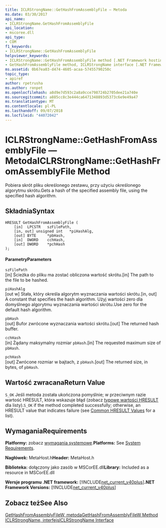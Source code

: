 ```yaml
---
title: ICLRStrongName::GetHashFromAssemblyFile — Metoda
ms.date: 03/30/2017
api_name:
- ICLRStrongName.GetHashFromAssemblyFile
api_location:
- mscoree.dll
api_type:
- COM
f1_keywords:
- ICLRStrongName::GetHashFromAssemblyFile
helpviewer_keywords:
- ICLRStrongName::GetHashFromAssemblyFile method [.NET Framework hosting]
- GetHashFromAssemblyFile method, ICLRStrongName interface [.NET Framework hosting]
ms.assetid: 0b67ea03-d474-4605-acaa-57455790250c
topic_type:
- apiref
author: rpetrusha
ms.author: ronpet
ms.openlocfilehash: a8d9e7d593c2a8a9cce798724b2705dee21a740e
ms.sourcegitcommit: a885cc8c3e444ca6471348893d5373c6e9e49a47
ms.translationtype: MT
ms.contentlocale: pl-PL
ms.lasthandoff: 09/07/2018
ms.locfileid: "44072042"
---
```

# <a name="iclrstrongnamegethashfromassemblyfile-method"></a><span data-ttu-id="e9b51-102">ICLRStrongName::GetHashFromAssemblyFile — Metoda</span><span class="sxs-lookup"><span data-stu-id="e9b51-102">ICLRStrongName::GetHashFromAssemblyFile Method</span></span>
<span data-ttu-id="e9b51-103">Pobiera skrót pliku określonego zestawu, przy użyciu określonego algorytmu skrótu.</span><span class="sxs-lookup"><span data-stu-id="e9b51-103">Gets a hash of the specified assembly file, using the specified hash algorithm.</span></span>  
  
## <a name="syntax"></a><span data-ttu-id="e9b51-104">Składnia</span><span class="sxs-lookup"><span data-stu-id="e9b51-104">Syntax</span></span>  
  
```  
HRESULT GetHashFromAssemblyFile (  
    [in]  LPCSTR   szFilePath,  
    [in, out] unsigned int   *piHashAlg,  
    [out] BYTE     *pbHash,  
    [in]  DWORD    cchHash,  
    [out] DWORD    *pchHash  
);  
```  
  
#### <a name="parameters"></a><span data-ttu-id="e9b51-105">Parametry</span><span class="sxs-lookup"><span data-stu-id="e9b51-105">Parameters</span></span>  
 `szFilePath`  
 <span data-ttu-id="e9b51-106">[in] Ścieżka do pliku ma zostać obliczona wartość skrótu.</span><span class="sxs-lookup"><span data-stu-id="e9b51-106">[in] The path to the file to be hashed.</span></span>  
  
 `piHashAlg`  
 <span data-ttu-id="e9b51-107">[out w] Stała, który określa algorytm wyznaczania wartości skrótu.</span><span class="sxs-lookup"><span data-stu-id="e9b51-107">[in, out] A constant that specifies the hash algorithm.</span></span> <span data-ttu-id="e9b51-108">Użyj wartości zero dla domyślnego algorytmu wyznaczania wartości skrótu.</span><span class="sxs-lookup"><span data-stu-id="e9b51-108">Use zero for the default hash algorithm.</span></span>  
  
 `pbHash`  
 <span data-ttu-id="e9b51-109">[out] Bufor zwrócone wyznaczania wartości skrótu.</span><span class="sxs-lookup"><span data-stu-id="e9b51-109">[out] The returned hash buffer.</span></span>  
  
 `cchHash`  
 <span data-ttu-id="e9b51-110">[in] Żądany maksymalny rozmiar `pbHash`.</span><span class="sxs-lookup"><span data-stu-id="e9b51-110">[in] The requested maximum size of `pbHash`.</span></span>  
  
 `pchHash`  
 <span data-ttu-id="e9b51-111">[out] Zwrócone rozmiar w bajtach, z `pbHash`.</span><span class="sxs-lookup"><span data-stu-id="e9b51-111">[out] The returned size, in bytes, of `pbHash`.</span></span>  
  
## <a name="return-value"></a><span data-ttu-id="e9b51-112">Wartość zwracana</span><span class="sxs-lookup"><span data-stu-id="e9b51-112">Return Value</span></span>  
 <span data-ttu-id="e9b51-113">`S_OK` Jeśli metoda została ukończona pomyślnie; w przeciwnym razie wartość HRESULT, która wskazuje błąd (zobacz [typowe wartości HRESULT](https://go.microsoft.com/fwlink/?LinkId=213878) dla listy).</span><span class="sxs-lookup"><span data-stu-id="e9b51-113">`S_OK` if the method completed successfully; otherwise, an HRESULT value that indicates failure (see [Common HRESULT Values](https://go.microsoft.com/fwlink/?LinkId=213878) for a list).</span></span>  
  
## <a name="requirements"></a><span data-ttu-id="e9b51-114">Wymagania</span><span class="sxs-lookup"><span data-stu-id="e9b51-114">Requirements</span></span>  
 <span data-ttu-id="e9b51-115">**Platformy:** zobacz [wymagania systemowe](../../../../docs/framework/get-started/system-requirements.md).</span><span class="sxs-lookup"><span data-stu-id="e9b51-115">**Platforms:** See [System Requirements](../../../../docs/framework/get-started/system-requirements.md).</span></span>  
  
 <span data-ttu-id="e9b51-116">**Nagłówek:** MetaHost.h</span><span class="sxs-lookup"><span data-stu-id="e9b51-116">**Header:** MetaHost.h</span></span>  
  
 <span data-ttu-id="e9b51-117">**Biblioteka:** dołączony jako zasób w MSCorEE.dll</span><span class="sxs-lookup"><span data-stu-id="e9b51-117">**Library:** Included as a resource in MSCorEE.dll</span></span>  
  
 <span data-ttu-id="e9b51-118">**Wersje programu .NET framework:** [!INCLUDE[net_current_v40plus](../../../../includes/net-current-v40plus-md.md)]</span><span class="sxs-lookup"><span data-stu-id="e9b51-118">**.NET Framework Versions:** [!INCLUDE[net_current_v40plus](../../../../includes/net-current-v40plus-md.md)]</span></span>  
  
## <a name="see-also"></a><span data-ttu-id="e9b51-119">Zobacz też</span><span class="sxs-lookup"><span data-stu-id="e9b51-119">See Also</span></span>  
 [<span data-ttu-id="e9b51-120">GetHashFromAssemblyFileW, metoda</span><span class="sxs-lookup"><span data-stu-id="e9b51-120">GetHashFromAssemblyFileW Method</span></span>](../../../../docs/framework/unmanaged-api/hosting/iclrstrongname-gethashfromassemblyfilew-method.md)  
 [<span data-ttu-id="e9b51-121">ICLRStrongName, interfejs</span><span class="sxs-lookup"><span data-stu-id="e9b51-121">ICLRStrongName Interface</span></span>](../../../../docs/framework/unmanaged-api/hosting/iclrstrongname-interface.md)
